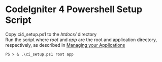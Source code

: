 # CodeIgniter 4 Powershell Setup Script
Copy ci4_setup.ps1 to the *htdocs/* directory  
Run the script where *root* and *app* are the root and application directory, respectively, as described in [Managing your Applications](https://codeigniter.com/user_guide/general/managing_apps.html)
```
PS > & .\ci_setup.ps1 root app
```
